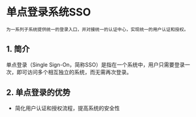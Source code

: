 # 单点登录系统SSO

```tip
为一系列子系统提供统一的登录入口，并对接统一的认证中心，实现统一的用户认证和授权。
```

## 1. 简介

单点登录（Single Sign-On，简称SSO）是指在一个系统中，用户只需要登录一次，即可访问多个相互独立的系统，而无需再次登录。

## 2. 单点登录的优势

- 简化用户认证和授权流程，提高系统的安全性
```
